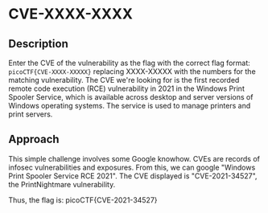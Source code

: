 # CVE-XXXX-XXXX

## Description

Enter the CVE of the vulnerability as the flag with the correct flag format:
`picoCTF{CVE-XXXX-XXXXX}` replacing XXXX-XXXXX with the numbers for the matching vulnerability.
The CVE we're looking for is the first recorded remote code execution (RCE) vulnerability in 2021 in the Windows Print Spooler Service, which is available across desktop and server versions of Windows operating systems. The service is used to manage printers and print servers.

## Approach

This simple challenge involves some Google knowhow. CVEs are records of infosec vulnerabilities and exposures. From this, we can google "Windows Print Spooler Service RCE 2021". The CVE displayed is "CVE-2021-34527", the PrintNightmare vulnerability.

Thus, the flag is: picoCTF{CVE-2021-34527}
